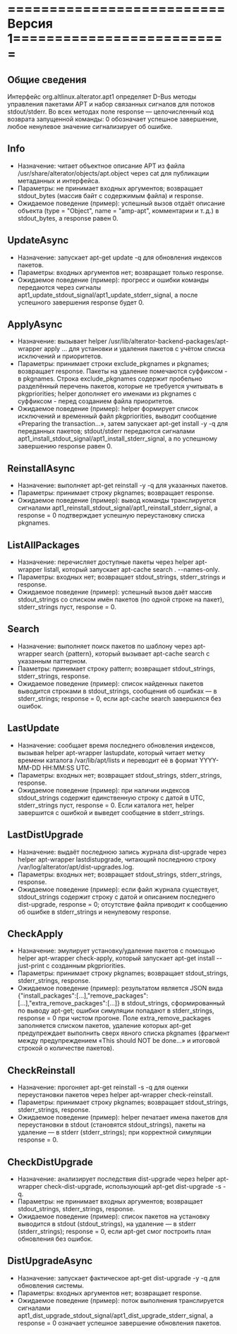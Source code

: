 # ==========================Версия 1==========================

## Общие сведения

Интерфейс org.altlinux.alterator.apt1 определяет D-Bus методы управления пакетами APT и набор связанных сигналов для потоков stdout/stderr. Во всех методах поле response — целочисленный код возврата запущенной команды: 0 обозначает успешное завершение, любое ненулевое значение сигнализирует об ошибке.

## Info

- Назначение: читает объектное описание APT из файла /usr/share/alterator/objects/apt.object через cat для публикации метаданных и интерфейса.
- Параметры: не принимает входных аргументов; возвращает stdout_bytes (массив байт с содержимым файла) и response.
- Ожидаемое поведение (пример): успешный вызов отдаёт описание объекта (type = "Object", name = "amp-apt", комментарии и т. д.) в stdout_bytes, а response равен 0.

## UpdateAsync

- Назначение: запускает apt-get update -q для обновления индексов пакетов.
- Параметры: входных аргументов нет; возвращает только response.
- Ожидаемое поведение (пример): прогресс и ошибки команды передаются через сигналы apt1_update_stdout_signal/apt1_update_stderr_signal, а после успешного завершения response будет 0.

## ApplyAsync

- Назначение: вызывает helper /usr/lib/alterator-backend-packages/apt-wrapper apply … для установки и удаления пакетов с учётом списка исключений и приоритетов.
- Параметры: принимает строки exclude_pkgnames и pkgnames; возвращает response. Пакеты на удаление помечаются суффиксом - в pkgnames. Строка exclude_pkgnames содержит пробельно разделённый перечень пакетов, которые не требуется учитывать в pkgpriorities; helper дополняет его именами из pkgnames с суффиксом - перед созданием файла приоритетов.
- Ожидаемое поведение (пример): helper формирует список исключений и временный файл pkgpriorities, выводит сообщение «Preparing the transaction…», затем запускает apt-get install -y -q для переданных пакетов; stdout/stderr передаются сигналами apt1_install_stdout_signal/apt1_install_stderr_signal, а по успешному завершению response равен 0.

## ReinstallAsync

- Назначение: выполняет apt-get reinstall -y -q для указанных пакетов.
- Параметры: принимает строку pkgnames; возвращает response.
- Ожидаемое поведение (пример): вывод команды транслируется сигналами apt1_reinstall_stdout_signal/apt1_reinstall_stderr_signal, а response = 0 подтверждает успешную переустановку списка pkgnames.

## ListAllPackages

- Назначение: перечисляет доступные пакеты через helper apt-wrapper listall, который запускает apt-cache search . --names-only.
- Параметры: входных нет; возвращает stdout_strings, stderr_strings и response.
- Ожидаемое поведение (пример): успешный вызов даёт массив stdout_strings со списком имён пакетов (по одной строке на пакет), stderr_strings пуст, response = 0.

## Search

- Назначение: выполняет поиск пакетов по шаблону через apt-wrapper search {pattern}, который вызывает apt-cache search с указанным паттерном.
- Пааметры: принимает строку pattern; возвращает stdout_strings, stderr_strings, response.
- Ожидаемое поведение (пример): список найденных пакетов выводится строками в stdout_strings, сообщения об ошибках — в stderr_strings; response = 0, если apt-cache search завершился без ошибок.

## LastUpdate

- Назначение: сообщает время последнего обновления индексов, вызывая helper apt-wrapper lastupdate, который читает метку времени каталога /var/lib/apt/lists и переводит её в формат YYYY-MM-DD HH:MM:SS UTC.
- Параметры: входных нет; возвращает stdout_strings, stderr_strings, response.
- Ожидаемое поведение (пример): при наличии индексов stdout_strings содержит единственную строку с датой в UTC, stderr_strings пуст, response = 0. Если каталога нет, helper завершится с ошибкой и выведет сообщение в stderr_strings.

## LastDistUpgrade

- Назначение: выдаёт последнюю запись журнала dist-upgrade через helper apt-wrapper lastdistupgrade, читающий последнюю строку /var/log/alterator/apt/dist-upgrades.log.
- Параметры: входных нет; возвращает stdout_strings, stderr_strings, response.
- Ожидаемое поведение (пример): если файл журнала существует, stdout_strings содержит строку с датой и описанием последнего dist-upgrade, response = 0; отсутствие файла приводит к сообщению об ошибке в stderr_strings и ненулевому response.

## CheckApply

- Назначение: эмулирует установку/удаление пакетов с помощью helper apt-wrapper check-apply, который запускает apt-get install --just-print с созданным pkgpriorities.
- Параметры: принимает строку pkgnames; возвращает stdout_strings, stderr_strings, response.
- Ожидаемое поведение (пример): результатом является JSON вида {"install_packages":[...],"remove_packages":[...],"extra_remove_packages":[...]} в stdout_strings, сформированный по выводу apt-get; ошибки симуляции попадают в stderr_strings, response = 0 при чистом прогоне. Поле extra_remove_packages заполняется списком пакетов, удаление которых apt-get предупреждает выполнить сверх явного списка pkgnames (фрагмент между предупреждением «This should NOT be done…» и итоговой строкой о количестве пакетов).

## CheckReinstall

- Назначение: прогоняет apt-get reinstall -s -q для оценки переустановки пакетов через helper apt-wrapper check-reinstall.
- Параметры: принимает строку pkgnames; возвращает stdout_strings, stderr_strings, response.
- Ожидаемое поведение (пример): helper печатает имена пакетов для переустановки в stdout (становятся stdout_strings), пакеты на удаление — в stderr (stderr_strings); при корректной симуляции response = 0.

## CheckDistUpgrade

- Назначение: анализирует последствия dist-upgrade через helper apt-wrapper check-dist-upgrade, использующий apt-get dist-upgrade -s -q.
- Параметры: не принимает входных аргументов; возвращает stdout_strings, stderr_strings, response.
- Ожидаемое поведение (пример): список пакетов на установку выводится в stdout (stdout_strings), на удаление — в stderr (stderr_strings); response = 0, если apt-get смог построить план обновления без ошибок.

## DistUpgradeAsync

- Назначение: запускает фактическое apt-get dist-upgrade -y -q для обновления системы.
- Параметры: входных аргументов нет; возвращает response.
- Ожидаемое поведение (пример): поток выполнения транслируется сигналами apt1_dist_upgrade_stdout_signal/apt1_dist_upgrade_stderr_signal, а response = 0 означает успешное завершение обновления пакетов.
